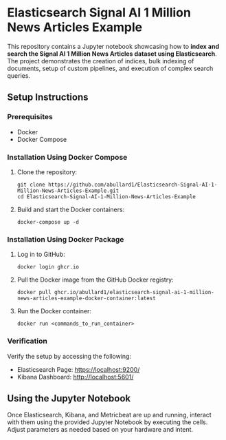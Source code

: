 
# Elasticsearch Signal AI 1 Million News Articles Example

This repository contains a Jupyter notebook showcasing how to **index and search the Signal AI 1 Million News Articles dataset using Elasticsearch**. The project demonstrates the creation of indices, bulk indexing of documents, setup of custom pipelines, and execution of complex search queries.

## Setup Instructions

### Prerequisites
- Docker
- Docker Compose

### Installation Using Docker Compose

1. Clone the repository:
   ```
   git clone https://github.com/abullard1/Elasticsearch-Signal-AI-1-Million-News-Articles-Example.git
   cd Elasticsearch-Signal-AI-1-Million-News-Articles-Example
   ```

2. Build and start the Docker containers:
   ```
   docker-compose up -d
   ```

### Installation Using Docker Package

1. Log in to GitHub:
   ```
   docker login ghcr.io
   ```

2. Pull the Docker image from the GitHub Docker registry:
   ```
   docker pull ghcr.io/abullard1/elasticsearch-signal-ai-1-million-news-articles-example-docker-container:latest
   ```

3. Run the Docker container:
   ```
   docker run <commands_to_run_container>
   ```

### Verification

Verify the setup by accessing the following:
- Elasticsearch Page: [https://localhost:9200/](https://localhost:9200/)
- Kibana Dashboard: [http://localhost:5601/](http://localhost:5601/)

## Using the Jupyter Notebook

Once Elasticsearch, Kibana, and Metricbeat are up and running, interact with them using the provided Jupyter Notebook by executing the cells. Adjust parameters as needed based on your hardware and intent.
